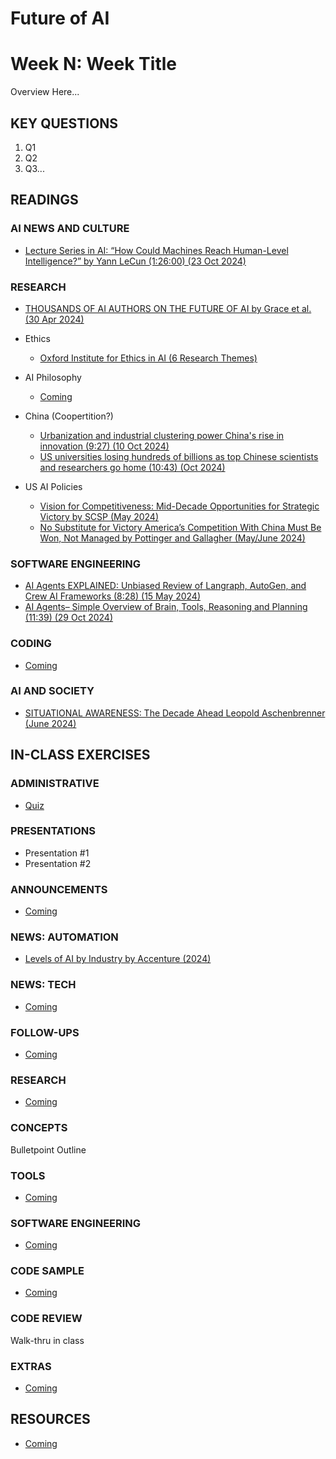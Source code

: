 # Future of AI

# Week N: Week Title

Overview Here...

## KEY QUESTIONS

1. Q1
2. Q2
3. Q3...

## READINGS

### AI NEWS AND CULTURE

* [Lecture Series in AI: “How Could Machines Reach Human-Level Intelligence?” by Yann LeCun (1:26:00) (23 Oct 2024)](https://www.youtube.com/watch?v=xL6Y0dpXEwc)

### RESEARCH

* [THOUSANDS OF AI AUTHORS ON THE FUTURE OF AI by Grace et al. (30 Apr 2024)](https://export.arxiv.org/pdf/2401.02843v2.pdf)

* Ethics
  * [Oxford Institute for Ethics in AI (6 Research Themes)](https://www.oxford-aiethics.ox.ac.uk/)

* AI Philosophy
  * [Coming](https://www.lesswrong.com/)

* China (Coopertition?)
  * [Urbanization and industrial clustering power China's rise in innovation (9:27) (10 Oct 2024)](https://www.youtube.com/watch?v=D_vUEKZK7V4)
  * [US universities losing hundreds of billions as top Chinese scientists and researchers go home (10:43) (Oct 2024)](https://www.youtube.com/watch?v=gKQXnzNxb4g)

* US AI Policies
  * [Vision for Competitiveness: Mid-Decade Opportunities for Strategic Victory by SCSP (May 2024)](https://www.scsp.ai/reports/vision/)
  * [No Substitute for Victory America’s Competition With China Must Be Won, Not Managed by Pottinger and Gallagher (May/June 2024)](https://www.foreignaffairs.com/united-states/no-substitute-victory-pottinger-gallagher)

### SOFTWARE ENGINEERING

* [AI Agents EXPLAINED: Unbiased Review of Langraph, AutoGen, and Crew AI Frameworks (8:28) (15 May 2024)](https://www.youtube.com/watch?v=NjOj5mkytvw)
* [AI Agents– Simple Overview of Brain, Tools, Reasoning and Planning (11:39) (29 Oct 2024)](https://www.youtube.com/watch?v=OBg0_nsRXcw)

### CODING

* [Coming](oh_noes_404.md)

### AI AND SOCIETY

* [SITUATIONAL AWARENESS: The Decade Ahead Leopold Aschenbrenner (June 2024)](https://situational-awareness.ai/)


## IN-CLASS EXERCISES

### ADMINISTRATIVE

* [Quiz](oh_noes_404.md)

### PRESENTATIONS

* Presentation #1
* Presentation #2

### ANNOUNCEMENTS

* [Coming](oh_noes_404.md)
  
### NEWS: AUTOMATION

* [Levels of AI by Industry by Accenture (2024)](https://newsroom.accenture.com/news/2022/more-than-60-percent-of-companies-are-only-experimenting-with-ai-creating-significant-opportunities-for-value-on-their-journey-to-ai-maturity-accenture-research-finds)
 
### NEWS: TECH

* [Coming](oh_noes_404.md)

### FOLLOW-UPS

* [Coming](oh_noes_404.md)

### RESEARCH

* [Coming](oh_noes_404.md)

### CONCEPTS

Bulletpoint Outline

### TOOLS

* [Coming](oh_noes_404.md)

### SOFTWARE ENGINEERING

* [Coming](oh_noes_404.md)

### CODE SAMPLE

* [Coming](oh_noes_404.md)

### CODE REVIEW

Walk-thru in class

### EXTRAS

* [Coming](oh_noes_404.md)

## RESOURCES

* [Coming](oh_noes_404.md)